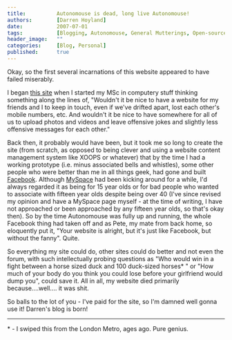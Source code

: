 ```yaml
---
title:          Autonomouse is dead, long live Autonomouse!
authors:        [Darren Hoyland]
date:           2007-07-01
tags:           [Blogging, Autonomouse, General Mutterings, Open-source, Facebook]
header_image:   ""
categories:     [Blog, Personal]
published:      true
---
```



Okay, so the first several incarnations of this website appeared to have failed miserably.

I began [this site](http://www.autonomouse.com) when I started my MSc in computery stuff thinking something along the lines of, "Wouldn't it be nice to have a website for my friends and I to keep in touch, even if we've drifted apart, lost each other's mobile numbers, etc. And wouldn't it be nice to have somewhere for all of us to upload photos and videos and leave offensive jokes and slightly less offensive messages for each other."

Back then, it probably would have been, but it took me so long to create the site (from scratch, as opposed to being clever and using a website content management system like XOOPS or whatever) that by the time I had a working prototype (i.e. minus associated bells and whistles), some other people who were better than me in all things geek, had gone and built [Facebook](http://www.facebook.com). Although [MySpace](http://www.myspace.com) had been kicking around for a while, I'd always regarded it as being for 15 year olds or for bad people who wanted to associate with fifteen year olds despite being over 40 (I've since revised my opinion and have a MySpace page myself - at the time of writing, I have not approached or been approached by any fifteen year olds, so that's okay then). So by the time Autonomouse was fully up and running, the whole Facebook thing had taken off and as Pete, my mate from back home, so eloquently put it, "Your website is alright, but it's just like Facebook, but without the fanny". Quite.

So everything my site could do, other sites could do better and not even the forum, with such intellectually probing questions as "Who would win in a fight between a horse sized duck and 100 duck-sized horses* " or "How much of your body do you think you could lose before your girlfriend would dump you", could save it. All in all, my website died primarily because....well.... it was shit.

So balls to the lot of you - I've paid for the site, so I'm damned well gonna use it! Darren's blog is born!

---

\* - I swiped this from the London Metro, ages ago. Pure genius.
